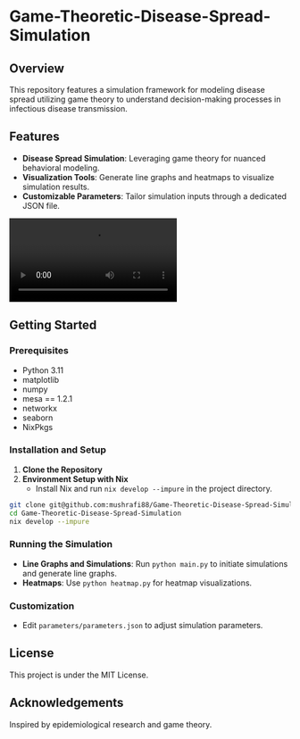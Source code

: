# Game-Theoretic-Disease-Spread-Simulation

## Overview
This repository features a simulation framework for modeling disease spread utilizing game theory to understand decision-making processes in infectious disease transmission. 

## Features
- **Disease Spread Simulation**: Leveraging game theory for nuanced behavioral modeling.
- **Visualization Tools**: Generate line graphs and heatmaps to visualize simulation results.
- **Customizable Parameters**: Tailor simulation inputs through a dedicated JSON file.

![Alt text for the GIF](results/eta_update.mp4)



## Getting Started

### Prerequisites
- Python 3.11
- matplotlib
- numpy
- mesa == 1.2.1 
- networkx
- seaborn
- NixPkgs

### Installation and Setup
1. **Clone the Repository**
2. **Environment Setup with Nix**
   - Install Nix and run `nix develop --impure` in the project directory.

```bash
git clone git@github.com:mushrafi88/Game-Theoretic-Disease-Spread-Simulation.git
cd Game-Theoretic-Disease-Spread-Simulation
nix develop --impure
```

### Running the Simulation
- **Line Graphs and Simulations**: Run `python main.py` to initiate simulations and generate line graphs.
- **Heatmaps**: Use `python heatmap.py` for heatmap visualizations.

### Customization
- Edit `parameters/parameters.json` to adjust simulation parameters.

## License
This project is under the MIT License.

## Acknowledgements
Inspired by epidemiological research and game theory.
